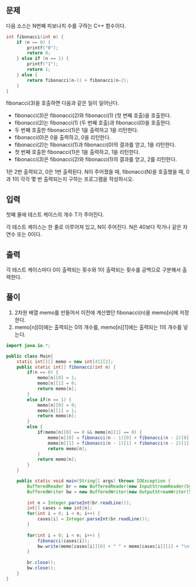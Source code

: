 ## 문제
다음 소스는 N번째 피보나치 수를 구하는 C++ 함수이다.
```c++
int fibonacci(int n) {
    if (n == 0) {
        printf("0");
        return 0;
    } else if (n == 1) {
        printf("1");
        return 1;
    } else {
        return fibonacci(n‐1) + fibonacci(n‐2);
    }
}
```
fibonacci(3)을 호출하면 다음과 같은 일이 일어난다.

- fibonacci(3)은 fibonacci(2)와 fibonacci(1) (첫 번째 호출)을 호출한다.
- fibonacci(2)는 fibonacci(1) (두 번째 호출)과 fibonacci(0)을 호출한다.
- 두 번째 호출한 fibonacci(1)은 1을 출력하고 1을 리턴한다.
- fibonacci(0)은 0을 출력하고, 0을 리턴한다.
- fibonacci(2)는 fibonacci(1)과 fibonacci(0)의 결과를 얻고, 1을 리턴한다.
- 첫 번째 호출한 fibonacci(1)은 1을 출력하고, 1을 리턴한다.
- fibonacci(3)은 fibonacci(2)와 fibonacci(1)의 결과를 얻고, 2를 리턴한다.

1은 2번 출력되고, 0은 1번 출력된다. N이 주어졌을 때, fibonacci(N)을 호출했을 때, 0과 1이 각각 몇 번 출력되는지 구하는 프로그램을 작성하시오.

## 입력
첫째 줄에 테스트 케이스의 개수 T가 주어진다.

각 테스트 케이스는 한 줄로 이루어져 있고, N이 주어진다. N은 40보다 작거나 같은 자연수 또는 0이다.

## 출력
각 테스트 케이스마다 0이 출력되는 횟수와 1이 출력되는 횟수를 공백으로 구분해서 출력한다.

## 풀이
1. 2차원 배열 memo를 만들어서 이전에 계산했던 fibonacci(n)을 memo[n]에 저장한다.
2. memo[n][0]에는 출력되는 0의 개수를, memo[n][1]에는 출력되는 1의 개수를 넣는다.


```java
import java.io.*;

public class Main{
    static int[][] memo = new int[41][2];
    public static int[] fibonacci(int n) {
        if(n == 0) {
            memo[n][0] = 1;
            memo[n][1] = 0;
            return memo[n];
        }
        else if(n == 1) {
            memo[n][0] = 0;
            memo[n][1] = 1;
            return memo[n];
        }
        else {
            if(memo[n][0] == 0 && memo[n][1] == 0) {
                memo[n][0] = fibonacci(n - 1)[0] + fibonacci(n - 2)[0];
                memo[n][1] = fibonacci(n - 1)[1] + fibonacci(n - 2)[1];
                return memo[n];
            }
            return memo[n];
        }
    }

    public static void main(String[] args) throws IOException {
        BufferedReader br = new BufferedReader(new InputStreamReader(System.in));
        BufferedWriter bw = new BufferedWriter(new OutputStreamWriter(System.out));
        
        int n = Integer.parseInt(br.readLine());
        int[] cases = new int[n];
        for(int i = 0; i < n; i++) {
            cases[i] = Integer.parseInt(br.readLine());
        }
        
        for(int i = 0; i < n; i++) {
            fibonacci(cases[i]);
            bw.write(memo[cases[i]][0] + " " + memo[cases[i]][1] + "\n");
        }
        
        br.close();
        bw.close();
    }
}
```
